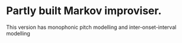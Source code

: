 # Partly built Markov improviser.

This version has monophonic pitch modelling and inter-onset-interval modelling
